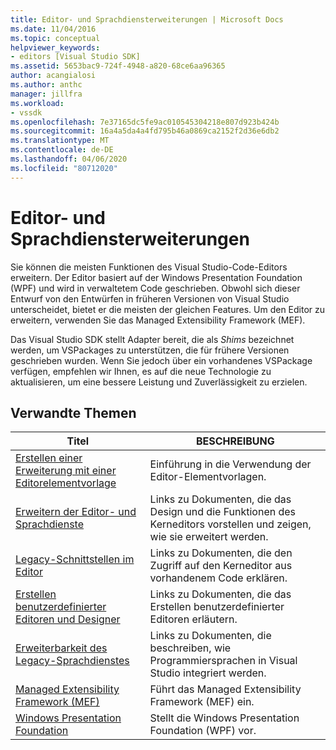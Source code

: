 ```yaml
---
title: Editor- und Sprachdiensterweiterungen | Microsoft Docs
ms.date: 11/04/2016
ms.topic: conceptual
helpviewer_keywords:
- editors [Visual Studio SDK]
ms.assetid: 5653bac9-724f-4948-a820-68ce6aa96365
author: acangialosi
ms.author: anthc
manager: jillfra
ms.workload:
- vssdk
ms.openlocfilehash: 7e37165dc5fe9ac010545304218e807d923b424b
ms.sourcegitcommit: 16a4a5da4a4fd795b46a0869ca2152f2d36e6db2
ms.translationtype: MT
ms.contentlocale: de-DE
ms.lasthandoff: 04/06/2020
ms.locfileid: "80712020"
---
```

# <a name="editor-and-language-service-extensions"></a>Editor- und Sprachdiensterweiterungen
Sie können die meisten Funktionen des Visual Studio-Code-Editors erweitern. Der Editor basiert auf der Windows Presentation Foundation (WPF) und wird in verwaltetem Code geschrieben. Obwohl sich dieser Entwurf von den Entwürfen in früheren Versionen von Visual Studio unterscheidet, bietet er die meisten der gleichen Features. Um den Editor zu erweitern, verwenden Sie das Managed Extensibility Framework (MEF).

 Das Visual Studio SDK stellt Adapter bereit, die als *Shims* bezeichnet werden, um VSPackages zu unterstützen, die für frühere Versionen geschrieben wurden. Wenn Sie jedoch über ein vorhandenes VSPackage verfügen, empfehlen wir Ihnen, es auf die neue Technologie zu aktualisieren, um eine bessere Leistung und Zuverlässigkeit zu erzielen.

## <a name="related-topics"></a>Verwandte Themen

|Titel|BESCHREIBUNG|
|-----------|-----------------|
|[Erstellen einer Erweiterung mit einer Editorelementvorlage](../extensibility/creating-an-extension-with-an-editor-item-template.md)|Einführung in die Verwendung der Editor-Elementvorlagen.|
|[Erweitern der Editor- und Sprachdienste](../extensibility/extending-the-editor-and-language-services.md)|Links zu Dokumenten, die das Design und die Funktionen des Kerneditors vorstellen und zeigen, wie sie erweitert werden.|
|[Legacy-Schnittstellen im Editor](/visualstudio/extensibility/legacy-interfaces-in-the-editor?view=vs-2015)|Links zu Dokumenten, die den Zugriff auf den Kerneditor aus vorhandenem Code erklären.|
|[Erstellen benutzerdefinierter Editoren und Designer](../extensibility/creating-custom-editors-and-designers.md)|Links zu Dokumenten, die das Erstellen benutzerdefinierter Editoren erläutern.|
|[Erweiterbarkeit des Legacy-Sprachdienstes](../extensibility/internals/legacy-language-service-extensibility.md)|Links zu Dokumenten, die beschreiben, wie Programmiersprachen in Visual Studio integriert werden.|
|[Managed Extensibility Framework (MEF)](/dotnet/framework/mef/index)|Führt das Managed Extensibility Framework (MEF) ein.|
|[Windows Presentation Foundation](/dotnet/framework/wpf/index)|Stellt die Windows Presentation Foundation (WPF) vor.|
